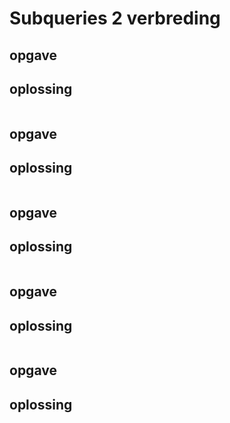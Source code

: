 # Subqueries 2 verbreding

## opgave

## oplossing
```sql

```
## opgave

## oplossing
```sql

```
## opgave

## oplossing
```sql

```
## opgave

## oplossing
```sql

```
## opgave

## oplossing
```sql

```
